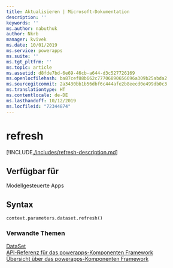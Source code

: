 ```yaml
---
title: Aktualisieren | Microsoft-Dokumentation
description: ''
keywords: ''
ms.author: nabuthuk
author: Nkrb
manager: kvivek
ms.date: 10/01/2019
ms.service: powerapps
ms.suite: ''
ms.tgt_pltfrm: ''
ms.topic: article
ms.assetid: d8fde7bd-6e69-46cb-a644-d3c527726169
ms.openlocfilehash: ba87cef88b662c77706890656696a309b25abda2
ms.sourcegitcommit: 2a3430bb1b56dbf6c444afe2b8eecd0e499db0c3
ms.translationtype: HT
ms.contentlocale: de-DE
ms.lasthandoff: 10/12/2019
ms.locfileid: "72344874"
---
```

# <a name="refresh"></a>refresh

[!INCLUDE[./includes/refresh-description.md](./includes/refresh-description.md)]

## <a name="available-for"></a>Verfügbar für 

Modellgesteuerte Apps

## <a name="syntax"></a>Syntax

`context.parameters.dataset.refresh()`

### <a name="related-topics"></a>Verwandte Themen

[DataSet](../dataset.md)<br/>
[API-Referenz für das powerapps-Komponenten Framework](../../reference/index.md)<br/>
[Übersicht über das powerapps-Komponenten Framework](../../overview.md)